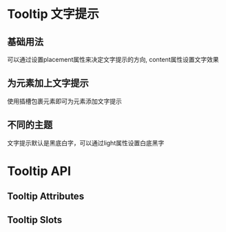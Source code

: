 <script setup>
import { ref } from 'vue'
import Placement from '../examples/tooltip/placement.vue'
import Custom from '../examples/tooltip/custom.vue'
import Theme from '../examples/tooltip/theme.vue'
import Attributes from '../examples/tooltip/attributes.vue'
import Slots from '../examples/tooltip/slots.vue'

</script>

# Tooltip 文字提示

## 基础用法
可以通过设置placement属性来决定文字提示的方向, content属性设置文字效果
<Placement/>

## 为元素加上文字提示
使用插槽包裹元素即可为元素添加文字提示
<Custom/>

## 不同的主题
文字提示默认是黑底白字，可以通过light属性设置白底黑字
<Theme/>

# Tooltip API
## Tooltip Attributes
<Attributes/>

## Tooltip Slots
<Slots/>

<style module>
</style>
